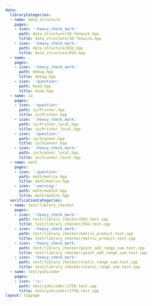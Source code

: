 ```yaml
---
data:
  libraryCategories:
  - name: data_structure
    pages:
    - icon: ':heavy_check_mark:'
      path: data_structure/1D-fenwick.hpp
      title: data_structure/1D-fenwick.hpp
    - icon: ':heavy_check_mark:'
      path: data_structure/DSU.hpp
      title: data_structure/DSU.hpp
  - name: .
    pages:
    - icon: ':heavy_check_mark:'
      path: debug.hpp
      title: debug.hpp
    - icon: ':question:'
      path: head.hpp
      title: head.hpp
  - name: io
    pages:
    - icon: ':question:'
      path: io/Printer.hpp
      title: io/Printer.hpp
    - icon: ':heavy_check_mark:'
      path: io/Printer_local.hpp
      title: io/Printer_local.hpp
    - icon: ':question:'
      path: io/Scanner.hpp
      title: io/Scanner.hpp
    - icon: ':heavy_check_mark:'
      path: io/Scanner_local.hpp
      title: io/Scanner_local.hpp
  - name: math
    pages:
    - icon: ':question:'
      path: math/matrix.hpp
      title: math/matrix.hpp
    - icon: ':warning:'
      path: math/modint.hpp
      title: math/modint.hpp
  verificationCategories:
  - name: test/library_checker
    pages:
    - icon: ':heavy_check_mark:'
      path: test/library_checker/DSU.test.cpp
      title: test/library_checker/DSU.test.cpp
    - icon: ':heavy_check_mark:'
      path: test/library_checker/matrix_product.test.cpp
      title: test/library_checker/matrix_product.test.cpp
    - icon: ':heavy_check_mark:'
      path: test/library_checker/point_add_range_sum.test.cpp
      title: test/library_checker/point_add_range_sum.test.cpp
    - icon: ':heavy_check_mark:'
      path: test/library_checker/static_range_sum.test.cpp
      title: test/library_checker/static_range_sum.test.cpp
  - name: test/yukicoder
    pages:
    - icon: ':x:'
      path: test/yukicoder/1750.test.cpp
      title: test/yukicoder/1750.test.cpp
layout: toppage
---
```


